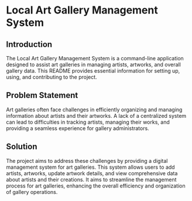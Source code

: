 # Local Art Gallery Management System 

## Introduction

The Local Art Gallery Management System is a command-line application designed to assist art galleries in managing artists, artworks, and overall gallery data. This README provides essential information for setting up, using, and contributing to the project.

## Problem Statement

Art galleries often face challenges in efficiently organizing and managing information about artists and their artworks. A lack of a centralized system can lead to difficulties in tracking artists, managing their works, and providing a seamless experience for gallery administrators.

## Solution

The project aims to address these challenges by providing a digital management system for art galleries. This system allows users to add artists, artworks, update artwork details, and view comprehensive data about artists and their creations. It aims to streamline the management process for art galleries, enhancing the overall efficiency and organization of gallery operations.